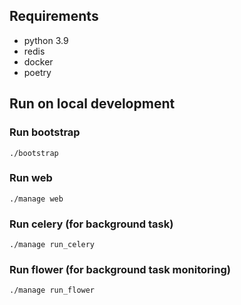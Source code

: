 ## Requirements
- python 3.9
- redis
- docker
- poetry


## Run on local development

### Run bootstrap
`./bootstrap`

### Run web
`./manage web`

### Run celery (for background task)
`./manage run_celery` 

### Run flower (for background task monitoring)
`./manage run_flower`